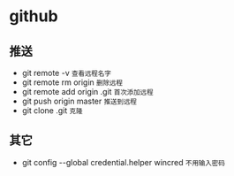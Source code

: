 # github

## 推送
- git remote -v `查看远程名字`
- git remote rm origin `删除远程`
- git remote add origin .git `首次添加远程`
- git push origin master `推送到远程`
- git clone .git `克隆`

## 其它
- git config --global credential.helper wincred `不用输入密码`